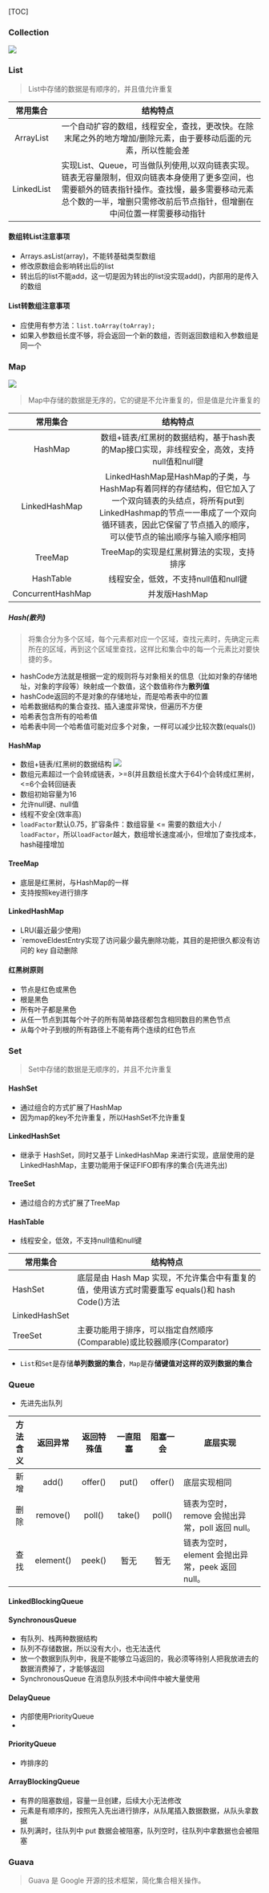 [TOC]

### Collection
![](https://github.com/part5/note/raw/master/pic/collection.png)

### List
> List中存储的数据是有顺序的，并且值允许重复

常用集合 | 结构特点
:---: | :---:
ArrayList | 一个自动扩容的数组，线程安全，查找，更改快。在除末尾之外的地方增加/删除元素，由于要移动后面的元素，所以性能会差
LinkedList | 实现List、Queue，可当做队列使用,以双向链表实现。链表无容量限制，但双向链表本身使用了更多空间，也需要额外的链表指针操作。查找慢，最多需要移动元素总个数的一半，增删只需修改前后节点指针，但增删在中间位置一样需要移动指针

#### 数组转List注意事项
* Arrays.asList(array)，不能转基础类型数组
* 修改原数组会影响转出后的list
* 转出后的list不能add，这一切是因为转出的list没实现add()，内部用的是传入的数组

#### List转数组注意事项
* 应使用有参方法：`list.toArray(toArray);`
* 如果入参数组长度不够，将会返回一个新的数组，否则返回数组和入参数组是同一个

### Map
![](https://github.com/part5/note/raw/master/pic/map.jpg)
> Map中存储的数据是无序的，它的键是不允许重复的，但是值是允许重复的

常用集合 | 结构特点
:---: | :---: 
HashMap | 数组+链表/红黑树的数据结构，基于hash表的Map接口实现，非线程安全，高效，支持null值和null键 
LinkedHashMap | LinkedHashMap是HashMap的子类，与HashMap有着同样的存储结构，但它加入了一个双向链表的头结点，将所有put到LinkedHashmap的节点一一串成了一个双向循环链表，因此它保留了节点插入的顺序，可以使节点的输出顺序与输入顺序相同
TreeMap | TreeMap的实现是红黑树算法的实现，支持排序
HashTable | 线程安全，低效，不支持null值和null键
ConcurrentHashMap | 并发版HashMap

##### Hash(散列)
> 将集合分为多个区域，每个元素都对应一个区域，查找元素时，先确定元素所在的区域，再到这个区域里查找，这样比和集合中的每一个元素比对要快捷的多。

- hashCode方法就是根据一定的规则将与对象相关的信息（比如对象的存储地址，对象的字段等）映射成一个数值，这个数值称作为**散列值**
- hashCode返回的不是对象的存储地址，而是哈希表中的位置
- 哈希数据结构的集合查找、插入速度非常快，但遍历不方便
- 哈希表包含所有的哈希值
- 哈希表中同一个哈希值可能对应多个对象，一样可以减少比较次数(equals())

#### HashMap
* 数组+链表/红黑树的数据结构
![](https://github.com/part5/note/raw/master/pic/hash_map.png)
* 数组元素超过一个会转成链表，>=8(并且数组长度大于64)个会转成红黑树，<=6个会转回链表
* 数组初始容量为16
* 允许null键、null值
* 线程不安全(效率高)
* `loadFactor`默认0.75，扩容条件：数组容量 <= 需要的数组大小 / `loadFactor`，所以`loadFactor`越大，数组增长速度减小，但增加了查找成本，hash碰撞增加

#### TreeMap
* 底层是红黑树，与HashMap的一样
* 支持按照key进行排序

#### LinkedHashMap
* LRU(最近最少使用)
* `removeEldestEntry实现了访问最少最先删除功能，其目的是把很久都没有访问的 key 自动删除

#### 红黑树原则
* 节点是红色或黑色
* 根是黑色
* 所有叶子都是黑色
* 从任一节点到其每个叶子的所有简单路径都包含相同数目的黑色节点
* 从每个叶子到根的所有路径上不能有两个连续的红色节点

### Set
> Set中存储的数据是无顺序的，并且不允许重复

#### HashSet
* 通过组合的方式扩展了HashMap
* 因为map的key不允许重复，所以HashSet不允许重复

#### LinkedHashSet
* 继承于 HashSet，同时又基于 LinkedHashMap 来进行实现，底层使用的是 LinkedHashMap，主要功能用于保证FIFO即有序的集合(先进先出)

#### TreeSet
* 通过组合的方式扩展了TreeMap

#### HashTable
* 线程安全，低效，不支持null值和null键

常用集合 | 结构特点
--- | ---
HashSet | 底层是由 Hash Map 实现，不允许集合中有重复的值，使用该方式时需要重写 equals()和 hash Code()方法
LinkedHashSet | 
TreeSet | 主要功能用于排序，可以指定自然顺序(Comparable)或比较器顺序(Comparator)

* `List`和`Set`是存储**单列数据的集合**，`Map`是存**储键值对这样的双列数据的集合**

### Queue

* 先进先出队列

方法含义 | 返回异常 | 返回特殊值 | 一直阻塞 | 阻塞一会 | 底层实现
:---: | :---: | :---: | :---: | :---: | ---
新增 | add() | offer() | put() | offer() | 底层实现相同
删除 | remove() | poll() | take() |poll() | 链表为空时，remove 会抛出异常，poll 返回 null。
查找 | element() | peek() | 暂无 |暂无 | 链表为空时，element 会抛出异常，peek 返回 null。

#### LinkedBlockingQueue

#### SynchronousQueue
* 有队列、栈两种数据结构
* 队列不存储数据，所以没有大小，也无法迭代
* 放一个数据到队列中，我是不能够立马返回的，我必须等待别人把我放进去的数据消费掉了，才能够返回
* SynchronousQueue 在消息队列技术中间件中被大量使用

#### DelayQueue
* 内部使用PriorityQueue
* 

#### PriorityQueue
* 咋排序的

#### ArrayBlockingQueue
* 有界的阻塞数组，容量一旦创建，后续大小无法修改
* 元素是有顺序的，按照先入先出进行排序，从队尾插入数据数据，从队头拿数据
* 队列满时，往队列中 put 数据会被阻塞，队列空时，往队列中拿数据也会被阻塞

### Guava
> Guava 是 Google 开源的技术框架，简化集合相关操作。
